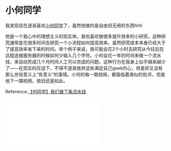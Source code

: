 # 小何同学

我发现现在逐渐喜欢[小何同学](https://space.bilibili.com/163637592)了，虽然他做的是自由但无用的东西hhh

他是一个我心中的理想主义的现实体。我也喜欢做很多提升效率的小研究，这种研究通常是花很多时间去研究一个小流程如何提高效率。虽然研究成本本身已经大于了提高效率省下来的时间。举个例子来说，我可能会花2个小时去研究从今往后在远程连接服务器的时候如何少输入几个字符。小何会花一年的时间来做一个流水线，来自动完成几个月时间人工可以完成的问题。这种行为在我身上似乎越来越少了——在现实的压迫下，不得不逐渐放弃这些满足自己geek内心，但是却又没有那么世俗意义上“有意义”的事情。小何的每一期视频，都面临着类似的批评。但是他下一期视频，依旧还是如此。

Reference:[【何同学】我们做了条流水线](https://www.bilibili.com/video/BV1qw41177Da)

<iframe src="//player.bilibili.com/player.html?aid=326416586&bvid=BV1qw41177Da&cid=1412203020&p=1" scrolling="no" border="0" frameborder="no" framespacing="0" allowfullscreen="true"> </iframe>
